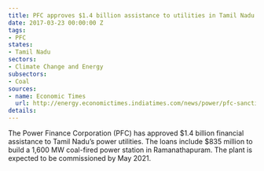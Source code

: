 ```yaml
---
title: PFC approves $1.4 billion assistance to utilities in Tamil Nadu
date: 2017-03-23 00:00:00 Z
tags:
- PFC
states:
- Tamil Nadu
sectors:
- Climate Change and Energy
subsectors:
- Coal
sources:
- name: Economic Times
  url: http://energy.economictimes.indiatimes.com/news/power/pfc-sanctions-rs-9128-crore-assistance-to-tamilnadu-power-utilities/57730559
details: 
---
```


The Power Finance Corporation (PFC) has approved $1.4 billion financial assistance to Tamil Nadu’s power utilities. The loans include $835 million to build a 1,600 MW coal-fired power station in Ramanathapuram. The plant is expected to be commissioned by May 2021.
